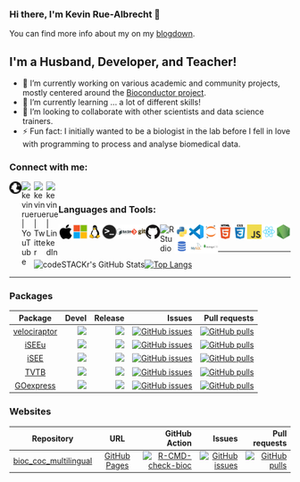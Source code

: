 ### Hi there, I'm Kevin Rue-Albrecht 👋

You can find more info about my on my [blogdown][website].

## I'm a Husband, Developer, and Teacher!

- 🔭 I’m currently working on various academic and community projects, mostly centered around the [Bioconductor project][bioconductor].
- 🌱 I’m currently learning ... a lot of different skills!
- 👯 I’m looking to collaborate with other scientists and data science trainers.
- ⚡ Fun fact: I initially wanted to be a biologist in the lab before I fell in love with programming to process and analyse biomedical data.

<!--
**kevinrue/kevinrue** is a ✨ _special_ ✨ repository because its `README.md` (this file) appears on your GitHub profile.

Here are some ideas to get you started:

- 🤔 I’m looking for help with ...
- 💬 Ask me about ...
- 📫 How to reach me: ...
- 😄 Pronouns: ...

Shoutout to https://www.youtube.com/watch?v=ECuqb5Tv9qI&ab_channel=codeSTACKr for inspiration.
-->

### Connect with me:

[<img align="left" alt="https://kevinrue.github.io/" width="22px" src="https://raw.githubusercontent.com/iconic/open-iconic/master/svg/globe.svg" />][website]
[<img align="left" alt="kevinrue | YouTube" width="22px" src="https://cdn.jsdelivr.net/npm/simple-icons@v3/icons/youtube.svg" />][youtube]
[<img align="left" alt="kevinrue | Twitter" width="22px" src="https://cdn.jsdelivr.net/npm/simple-icons@v3/icons/twitter.svg" />][twitter]
[<img align="left" alt="kevinrue | LinkedIn" width="22px" src="https://cdn.jsdelivr.net/npm/simple-icons@v3/icons/linkedin.svg" />][linkedin]

<br />

### Languages and Tools:

[<img align="left" alt="Apple" width="26px" src="https://raw.githubusercontent.com/github/explore/5aa5d7e7250d5a637f32abf934b135411c265db8/topics/apple/apple.png" />][apple]
[<img align="left" alt="Microsoft" width="26px" src="https://raw.githubusercontent.com/github/explore/16b6237dcae806cb7ae0bf7ac7e9fe354b88c715/topics/microsoft/microsoft.png" />][microsoft]
[<img align="left" alt="Linux" width="26px" src="https://raw.githubusercontent.com/github/explore/80688e429a7d4ef2fca1e82350fe8e3517d3494d/topics/linux/linux.png" />][linux]
[<img align="left" alt="Terminal" width="26px" src="https://raw.githubusercontent.com/github/explore/80688e429a7d4ef2fca1e82350fe8e3517d3494d/topics/terminal/terminal.png" />][terminal]
[<img align="left" alt="Bash" width="26px" src="https://raw.githubusercontent.com/github/explore/80688e429a7d4ef2fca1e82350fe8e3517d3494d/topics/bash/bash.png" />][bash]
[<img align="left" alt="Git" width="26px" src="https://raw.githubusercontent.com/github/explore/80688e429a7d4ef2fca1e82350fe8e3517d3494d/topics/git/git.png" />][git]
[<img align="left" alt="GitHub" width="26px" src="https://raw.githubusercontent.com/github/explore/78df643247d429f6cc873026c0622819ad797942/topics/github/github.png" />][github]
[<img align="left" alt="RStudio" width="26px" src="https://docs.rstudio.com/connect/admin/images/RStudio-ball.svg" />][rstudio]
[<img align="left" alt="Python" width="26px" src="https://raw.githubusercontent.com/github/explore/80688e429a7d4ef2fca1e82350fe8e3517d3494d/topics/python/python.png" />][python]
[<img align="left" alt="Visual Studio Code" width="26px" src="https://raw.githubusercontent.com/github/explore/80688e429a7d4ef2fca1e82350fe8e3517d3494d/topics/visual-studio-code/visual-studio-code.png" />][visual-studio-code]
[<img align="left" alt="Jupyter" width="26px" src="https://raw.githubusercontent.com/github/explore/80688e429a7d4ef2fca1e82350fe8e3517d3494d/topics/jupyter-notebook/jupyter-notebook.png" />][jupyter]
[<img align="left" alt="HTML5" width="26px" src="https://raw.githubusercontent.com/github/explore/80688e429a7d4ef2fca1e82350fe8e3517d3494d/topics/html/html.png" />][html]
[<img align="left" alt="CSS3" width="26px" src="https://raw.githubusercontent.com/github/explore/80688e429a7d4ef2fca1e82350fe8e3517d3494d/topics/css/css.png" />][css]
[<img align="left" alt="JavaScript" width="26px" src="https://raw.githubusercontent.com/github/explore/80688e429a7d4ef2fca1e82350fe8e3517d3494d/topics/javascript/javascript.png" />][javascript]
[<img align="left" alt="React" width="26px" src="https://raw.githubusercontent.com/github/explore/80688e429a7d4ef2fca1e82350fe8e3517d3494d/topics/react/react.png" />][react]
[<img align="left" alt="Node.js" width="26px" src="https://raw.githubusercontent.com/github/explore/80688e429a7d4ef2fca1e82350fe8e3517d3494d/topics/nodejs/nodejs.png" />][nodejs]
[<img align="left" alt="SQL" width="26px" src="https://raw.githubusercontent.com/github/explore/80688e429a7d4ef2fca1e82350fe8e3517d3494d/topics/sql/sql.png" />][sql]
[<img align="left" alt="MySQL" width="26px" src="https://raw.githubusercontent.com/github/explore/80688e429a7d4ef2fca1e82350fe8e3517d3494d/topics/mysql/mysql.png" />][mysql]
[<img align="left" alt="MongoDB" width="26px" src="https://raw.githubusercontent.com/github/explore/80688e429a7d4ef2fca1e82350fe8e3517d3494d/topics/mongodb/mongodb.png" />][mongodb]

<br />
<br />

---

<img align="left" alt="codeSTACKr's GitHub Stats" src="https://github-readme-stats.vercel.app/api?username=kevinrue&show_icons=true&hide_border=true" />

[![Top Langs](https://github-readme-stats.vercel.app/api/top-langs/?username=kevinrue)](https://github.com/anuraghazra/github-readme-stats)

---

### Packages

| Package | Devel | Release | Issues | Pull requests |
|:-------:|------:|--------:|-------:|--------------:|
| [velociraptor](https://github.com/kevinrue/velociraptor) | [![](http://bioconductor.org/shields/build/devel/bioc/velociraptor.svg)](http://bioconductor.org/checkResults/devel/bioc-LATEST/velociraptor) |[![](http://bioconductor.org/shields/build/release/bioc/velociraptor.svg)](http://bioconductor.org/checkResults/release/bioc-LATEST/velociraptor) | [![GitHub issues](https://img.shields.io/github/issues/kevinrue/velociraptor)](https://github.com/catavallejos/kevinrue/velociraptor) | [![GitHub pulls](https://img.shields.io/github/issues-pr/kevinrue/velociraptor)](https://github.com/kevinrue/velociraptor) |
| [iSEEu](https://github.com/iSEE/iSEEu) | [![](http://bioconductor.org/shields/build/devel/bioc/iSEEu.svg)](http://bioconductor.org/checkResults/devel/bioc-LATEST/iSEEu) |[![](http://bioconductor.org/shields/build/release/bioc/iSEEu.svg)](http://bioconductor.org/checkResults/release/bioc-LATEST/iSEEu) | [![GitHub issues](https://img.shields.io/github/issues/iSEE/iSEEu)](https://github.com/iSEE/iSEEu) | [![GitHub pulls](https://img.shields.io/github/issues-pr/iSEE/iSEEu)](https://github.com/iSEE/iSEEu) |
| [iSEE](https://github.com/iSEE/iSEE) | [![](http://bioconductor.org/shields/build/devel/bioc/iSEE.svg)](http://bioconductor.org/checkResults/devel/bioc-LATEST/iSEE) |[![](http://bioconductor.org/shields/build/release/bioc/iSEE.svg)](http://bioconductor.org/checkResults/release/bioc-LATEST/iSEE) | [![GitHub issues](https://img.shields.io/github/issues/iSEE/iSEE)](https://github.com/iSEE/iSEE) | [![GitHub pulls](https://img.shields.io/github/issues-pr/iSEE/iSEE)](https://github.com/iSEE/iSEE)|
| [TVTB](https://github.com/kevinrue/TVTB) | [![](http://bioconductor.org/shields/build/devel/bioc/TVTB.svg)](http://bioconductor.org/checkResults/devel/bioc-LATEST/TVTB) |[![](http://bioconductor.org/shields/build/release/bioc/TVTB.svg)](http://bioconductor.org/checkResults/release/bioc-LATEST/TVTB) | [![GitHub issues](https://img.shields.io/github/issues/kevinrue/TVTB)](https://github.com/catavallejos/kevinrue/TVTB) | [![GitHub pulls](https://img.shields.io/github/issues-pr/kevinrue/TVTB)](https://github.com/kevinrue/TVTB) |
| [GOexpress](https://github.com/kevinrue/GOexpress) | [![](http://bioconductor.org/shields/build/devel/bioc/GOexpress.svg)](http://bioconductor.org/checkResults/devel/bioc-LATEST/GOexpress) |[![](http://bioconductor.org/shields/build/release/bioc/GOexpress.svg)](http://bioconductor.org/checkResults/release/bioc-LATEST/GOexpress) | [![GitHub issues](https://img.shields.io/github/issues/kevinrue/GOexpress)](https://github.com/catavallejos/kevinrue/GOexpress) | [![GitHub pulls](https://img.shields.io/github/issues-pr/kevinrue/GOexpress)](https://github.com/kevinrue/GOexpress) |

### Websites

| Repository | URL   | GitHub Action | Issues | Pull requests |
|:----------:|:-----:|--------------:|-------:|--------------:|
| [bioc_coc_multilingual](https://github.com/kevinrue/bioc_coc_multilingual) | [GitHub Pages](https://kevinrue.github.io/bioc_coc_multilingual/) | [![R-CMD-check-bioc](https://github.com/kevinrue/bioc_coc_multilingual/actions/workflows/check-bioc.yml/badge.svg)](https://github.com/kevinrue/bioc_coc_multilingual/actions/workflows/check-bioc.yml) | [![GitHub issues](https://img.shields.io/github/issues/kevinrue/bioc_coc_multilingual)](https://github.com/kevinrue/bioc_coc_multilingual) | [![GitHub pulls](https://img.shields.io/github/issues-pr/kevinrue/bioc_coc_multilingual)](https://github.com/kevinrue/bioc_coc_multilingual) |

<!--
Definitions:
-->

[website]: https://kevinrue.github.io/
[youtube]: https://www.youtube.com/channel/UCVKqywTvr509fIDy-tlcu8A
[twitter]: https://twitter.com/KevinRUE67
[linkedin]: https://www.linkedin.com/in/kevin-rue-albrecht/
[terminal]: https://support.apple.com/en-gb/guide/terminal/welcome/mac
[git]: https://git-scm.com/
[github]: https://github.com/
[visual-studio-code]: https://code.visualstudio.com/
[rstudio]: https://www.rstudio.com/
[bioconductor]: https://www.bioconductor.org/
[html]: https://www.w3schools.com/html/
[css]: https://www.w3.org/Style/CSS/Overview.en.html
[javascript]: https://www.javascript.com/
[react]: https://reactjs.org/
[nodejs]: https://nodejs.org/
[sql]: https://www.w3schools.com/sql/
[mysql]: https://www.mysql.com/
[mongodb]: https://www.mongodb.com/
[python]: https://www.python.org/
[jupyter]: https://jupyter.org/
[microsoft]: https://www.microsoft.com/
[apple]: https://www.apple.com/
[linux]: https://www.linux.org/
[bash]: https://www.gnu.org/software/bash/
